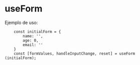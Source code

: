 # useForm

Ejemplo de uso:

```
    const initialForm = {
        name: '',
        age: 0,
        email: ''
    }
    const [formValues, handleInputChange, reset] = useForm (initialForm);

```
